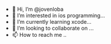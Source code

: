 - 👋 Hi, I’m @jovenloba
- 👀 I’m interested in ios programming...
- 🌱 I’m currently learning xcode...
- 💞️ I’m looking to collaborate on ...
- 📫 How to reach me ..



<!---
jovenloba/jovenloba is a ✨ special ✨ repository because its `README.md` (this file) appears on your GitHub profile.
You can click the Preview link to take a look at your changes.
--->
